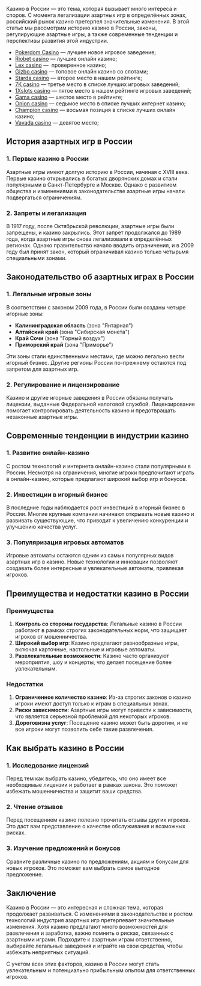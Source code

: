 Казино в России — это тема, которая вызывает много интереса и споров. С момента легализации азартных игр в определённых зонах, российский рынок казино претерпел значительные изменения. В этой статье мы рассмотрим историю казино в России, законы, регулирующие азартные игры, а также современные тенденции и перспективы развития этой индустрии.

* [Pokerdom Casino](https://brandplay.link/FwVc4f) — лучшее новое игровое заведение;
* [Riobet casino](https://brandplay.link/TnjsxFvH) — лучшие онлайн казино;
* [Lex casino](https://brandplay.link/VMqNXPFs) —  проверенное казино;
* [Gizbo casino](https://brandplay.link/rvzLrVLp) — топовое онлайн казино со слотами;
* [Starda casino](https://brandplay.link/HDcDrxLk) — второе место в нашем рейтинге;
* [7K casino](https://brandplay.link/dd46bNgD) — третье место в списке лучших игровых заведений;
* [1Xslots casino](https://brandplay.link/J2ZbqMPZ) — пятое место в нашем рейтинге игровых заведений;
* [Gama casino](https://brandplay.link/RD52jZbL) — шестое место в рейтинге;
* [Onion casino](https://brandplay.link/8LcS6Djb) — седьмое место в списке лучших интернет казино;
* [Champion casino](https://temon-gter.cfd/go/9n8?p56190p303844p3509t17502) — восьмая позиция в списке лучших онлайн казино;
* [Vavada casino](https://vavadapartner.pro/?promo=75590753-cc8b-4c4a-8d71-99b7a2293439-jud\&target=register) — девятое место;

## История азартных игр в России

### 1. Первые казино в России

Азартные игры имеют долгую историю в России, начиная с XVIII века. Первые казино открывались в богатых дворянских домах и стали популярными в Санкт-Петербурге и Москве. Однако с развитием общества и изменениями в законодательстве азартные игры начали подвергаться ограничениям.

### 2. Запреты и легализация

В 1917 году, после Октябрьской революции, азартные игры были запрещены, и казино закрылись. Этот запрет продолжался до 1989 года, когда азартные игры снова легализовали в определённых регионах. Однако правительство начало вводить ограничения, и в 2009 году был принят закон, который ограничивал казино только четырьмя специальными зонами.

## Законодательство об азартных играх в России

### 1. Легальные игровые зоны

В соответствии с законом 2009 года, в России были созданы четыре игорные зоны:

* **Калининградская область** (зона "Янтарная")
* **Алтайский край** (зона "Сибирская монета")
* **Край Сочи** (зона "Горный воздух")
* **Приморский край** (зона "Приморье")

Эти зоны стали единственными местами, где можно легально вести игорный бизнес. Другие регионы России по-прежнему остаются под запретом для азартных игр.

### 2. Регулирование и лицензирование

Казино и другие игорные заведения в России обязаны получать лицензии, выданные Федеральной налоговой службой. Лицензирование помогает контролировать деятельность казино и предотвращать незаконные азартные игры.

## Современные тенденции в индустрии казино

### 1. Развитие онлайн-казино

С ростом технологий и интернета онлайн-казино стали популярными в России. Несмотря на ограничения, многие игроки предпочитают играть в онлайн-казино, которые предлагают широкий выбор игр и бонусов.

### 2. Инвестиции в игорный бизнес

В последние годы наблюдается рост инвестиций в игорный бизнес в России. Многие крупные компании начинают открывать новые казино и развивать существующие, что приводит к увеличению конкуренции и улучшению качества услуг.

### 3. Популяризация игровых автоматов

Игровые автоматы остаются одним из самых популярных видов азартных игр в казино. Новые технологии и инновации позволяют создавать более интересные и увлекательные автоматы, привлекая игроков.

## Преимущества и недостатки казино в России

### Преимущества

1. **Контроль со стороны государства**: Легальные казино в России работают в рамках строгих законодательных норм, что защищает игроков от мошенничества.
2. **Широкий выбор игр**: Казино предлагают разнообразные игры, включая карточные, настольные и игровые автоматы.
3. **Развлекательные возможности**: Казино часто организуют мероприятия, шоу и концерты, что делает посещение более увлекательным.

### Недостатки

1. **Ограниченное количество казино**: Из-за строгих законов о казино игроки имеют доступ только к играм в специальных зонах.
2. **Риски зависимости**: Азартные игры могут привести к зависимости, что является серьезной проблемой для некоторых игроков.
3. **Дороговизна услуг**: Посещение казино может быть дорогим, и не все игроки могут позволить себе такие развлечения.

## Как выбрать казино в России

### 1. Исследование лицензий

Перед тем как выбрать казино, убедитесь, что оно имеет все необходимые лицензии и работает в рамках закона. Это поможет избежать мошенничества и защитит ваши средства.

### 2. Чтение отзывов

Перед посещением казино полезно прочитать отзывы других игроков. Это даст вам представление о качестве обслуживания и возможных рисках.

### 3. Изучение предложений и бонусов

Сравните различные казино по предложениям, акциям и бонусам для новых игроков. Это поможет вам выбрать самое выгодное предложение.

## Заключение

Казино в России — это интересная и сложная тема, которая продолжает развиваться. С изменениями в законодательстве и ростом технологий индустрия азартных игр претерпевает значительные изменения. Хотя казино предлагают много возможностей для развлечения и заработка, важно помнить о рисках, связанных с азартными играми. Подходите к азартным играм ответственно, выбирайте легальные заведения и играйте на свои средства, чтобы избежать неприятных ситуаций.

С учетом всех этих факторов, казино в России могут стать увлекательным и потенциально прибыльным опытом для ответственных игроков.
